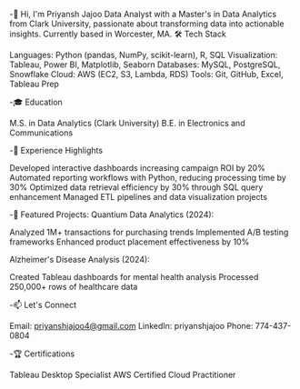 -👋 Hi, I'm Priyansh Jajoo
Data Analyst with a Master's in Data Analytics from Clark University, passionate about transforming data into actionable insights. Currently based in Worcester, MA.
🛠 Tech Stack

Languages: Python (pandas, NumPy, scikit-learn), R, SQL
Visualization: Tableau, Power BI, Matplotlib, Seaborn
Databases: MySQL, PostgreSQL, Snowflake
Cloud: AWS (EC2, S3, Lambda, RDS)
Tools: Git, GitHub, Excel, Tableau Prep

-🎓 Education

M.S. in Data Analytics (Clark University)
B.E. in Electronics and Communications

-💼 Experience Highlights

Developed interactive dashboards increasing campaign ROI by 20%
Automated reporting workflows with Python, reducing processing time by 30%
Optimized data retrieval efficiency by 30% through SQL query enhancement
Managed ETL pipelines and data visualization projects

-🚀 Featured Projects:
Quantium Data Analytics (2024):

Analyzed 1M+ transactions for purchasing trends
Implemented A/B testing frameworks
Enhanced product placement effectiveness by 10%

Alzheimer's Disease Analysis (2024):

Created Tableau dashboards for mental health analysis
Processed 250,000+ rows of healthcare data

-📫 Let's Connect

Email: priyanshjajoo4@gmail.com
LinkedIn: priyanshjajoo
Phone: 774-437-0804

-🏆 Certifications

Tableau Desktop Specialist
AWS Certified Cloud Practitioner

<!---
Priyansh-Jajoo/Priyansh-Jajoo is a ✨ special ✨ repository because its `README.md` (this file) appears on your GitHub profile.
You can click the Preview link to take a look at your changes.
--->
